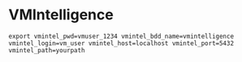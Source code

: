 # VMIntelligence

```export vmintel_pwd=vmuser_1234 vmintel_bdd_name=vmintelligence vmintel_login=vm_user vmintel_host=localhost vmintel_port=5432 vmintel_path=yourpath ```

```startup.sh
